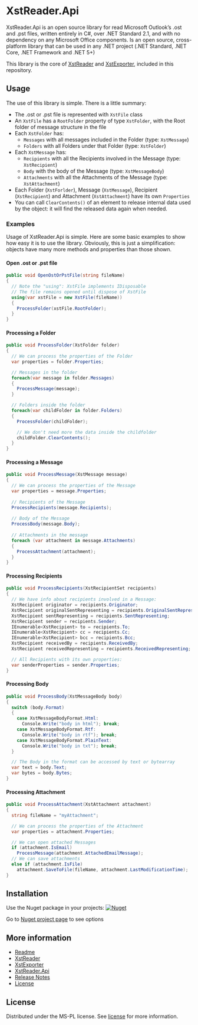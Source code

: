 # XstReader.Api
XstReader.Api is an open source library for read Microsoft Outlook’s .ost and .pst files, written entirely in C#, over .NET Standard 2.1, and with no dependency on any Microsoft Office components. Is an open source, cross-platform library that can be used in any .NET project (.NET Standard, .NET Core, .NET Framework and .NET 5+)

This library is the core of [XstReader](./XstReader) and [XstExporter](./XstExporter), included in this repository.

## Usage
The use of this library is simple. There is a little summary: 
* The .ost or .pst file is represented with `XstFile` class
* An `XstFile` has a `RootFolder` property of type `XstFolder`, with the Root folder of message structure in the file
* Each `XstFolder` has:
  * `Messages` with all messages included in the Folder (type: `XstMessage`)
  * `Folders` with all Folders under that Folder (type: `XstFolder`)
* Each `XstMessage` has:
  * `Recipients` with all the Recipients involved in the Message (type: `XstRecipient`)
  * `Body` with the body of the Message (type: `XstMessageBody`)
  * `Attachments` with all the Attachments of the Message (type: `XstAttachment`)
* Each Folder (`XstForlder`), Message (`XstMessage`), Recipient (`XstRecipient`) and Attachment (`XstAttachment`) have its own `Properties`
* You can call `ClearContents()` of an element to release internal data used by the object: it will find the released data  again when needed.

### Examples
Usage of XstReader.Api is simple. Here are some basic examples to show how easy it is to use the library. Obviously, this is just a simplification: objects have many more methods and properties than those shown.

#### Open .ost or .pst file
```csharp
public void OpenOstOrPstFile(string fileName)
{
  // Note the "using": XstFile implements IDisposable
  // The file remains opened until dispose of XstFile
  using(var xstFile = new XstFile(fileName))
  {
    ProcessFolder(xstFile.RootFolder);
  }
}
```

#### Processing a Folder
```csharp
public void ProcessFolder(XstFolder folder)
{
  // We can process the properties of the Folder
  var properties = folder.Properties; 

  // Messages in the folder
  foreach(var message in folder.Messages)
  {
    ProcessMessage(message);
  }

  // Folders inside the folder
  foreach(var childFolder in folder.Folders)
  {
    ProcessFolder(childFolder);

    // We don't need more the data inside the childfolder
    childFolder.ClearContents();
  }
}
```

#### Processing a Message
```csharp
public void ProcessMessage(XstMessage message)
{
  // We can process the properties of the Message
  var properties = message.Properties;
  
  // Recipients of the Message
  ProcessRecipients(message.Recipients);
  
  // Body of the Message
  ProcessBody(message.Body);
  
  // Attachments in the message
  foreach (var attachment in message.Attachments)
  {
    ProcessAttachment(attachment);
  }
}
```

#### Processing Recipients
```csharp
public void ProcessRecipients(XstRecipientSet recipients)
{
  // We have info about recipients involved in a Message:
  XstRecipient originator = recipients.Originator;
  XstRecipient originalSentRepresenting = recipients.OriginalSentRepresenting;
  XstRecipient sentRepresenting = recipients.SentRepresenting;
  XstRecipient sender = recipients.Sender;
  IEnumerable<XstRecipient> to = recipients.To;
  IEnumerable<XstRecipient> cc = recipients.Cc;
  IEnumerable<XstRecipient> bcc = recipients.Bcc;
  XstRecipient receivedBy = recipients.ReceivedBy;
  XstRecipient receivedRepresenting = recipients.ReceivedRepresenting;

  // All Recipients with its own properties:
  var senderProperties = sender.Properties;
}
```

#### Processing Body
```csharp
public void ProcessBody(XstMessageBody body)
{
  switch (body.Format)
  {
    case XstMessageBodyFormat.Html:
	  Console.Write("body in html"); break;
    case XstMessageBodyFormat.Rtf:
      Console.Write("body in rtf"); break;
    case XstMessageBodyFormat.PlainText:
      Console.Write("body in txt"); break;
  }

  // The Body in the format can be accessed by text or bytearray
  var text = body.Text;
  var bytes = body.Bytes;
}
```

#### Processing Attachment
```csharp
public void ProcessAttachment(XstAttachment attachment)
{
  string fileName = "myAttachment";

  // We can process the properties of the Attachment
  var properties = attachment.Properties;

  // We can open attached Messages
  if (attachment.IsEmail)
    ProcessMessage(attachment.AttachedEmailMessage);
  // We can save attachments
  else if (attachment.IsFile)
    attachment.SaveToFile(fileName, attachment.LastModificationTime);
}
```

## Installation
Use the Nuget package in your projects: 
[![Nuget](https://img.shields.io/nuget/v/XstReader.Api?style=plastic)](https://www.nuget.org/packages/XstReader.Api/)

Go to [Nuget project page](https://www.nuget.org/packages/XstReader.Api/) to see options


## More information
* [Readme](./README.md)
* [XstReader](./XstReader.md)
* [XstExporter](./XstExporter.md)
* [XstReader.Api](./XstReader.Api.md)
* [Release Notes](./ReleaseNotes.md)
* [License](./license.md)

## License
Distributed under the MS-PL license. See [license](license.md) for more information.